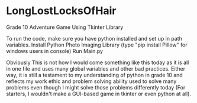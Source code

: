 # LongLostLocksOfHair
Grade 10 Adventure Game Using Tkinter Library


To run the code, make sure you have python installed and set up in path variables. Install Python Photo Imaging Library (type "pip install Pillow" for windows users in console) Run Main.py


Obviously This is not how I would come something like this today as it is all in one file and uses many global variables and other bad practices. Either way, it is still a testament to my understanding of python in grade 10 and reflects my work ethic and problem solving ability used to solve many problems even though I might solve those problems differently today (For starters, I wouldn't make a GUI-based game in tkinter or even python at all). 
